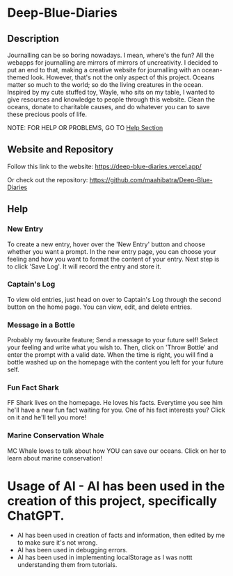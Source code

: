 # Deep-Blue-Diaries

## Description

Journalling can be so boring nowadays. I mean, where's the fun? All the webapps for journalling are mirrors of mirrors of uncreativity. I decided to put an end to that, making a creative website for journalling with an ocean-themed look.
However, that's not the only aspect of this project.
Oceans matter so much to the world; so do the living creatures in the ocean. Inspired by my cute stuffed toy, Wayle, who sits on my table, I wanted to give resources and knowledge to people through this website.
Clean the oceans, donate to charitable causes, and do whatever you can to save these precious pools of life.

NOTE: FOR HELP OR PROBLEMS, GO TO [Help Section](#help)

## Website and Repository

Follow this link to the website:
https://deep-blue-diaries.vercel.app/

Or check out the repository:
https://github.com/maahibatra/Deep-Blue-Diaries

## Help

### New Entry

To create a new entry, hover over the 'New Entry' button and choose whether you want a prompt.
In the new entry page, you can choose your feeling and how you want to format the content of your entry.
Next step is to click 'Save Log'. It will record the entry and store it.

### Captain's Log

To view old entries, just head on over to Captain's Log through the second button on the home page.
You can view, edit, and delete entries.

### Message in a Bottle

Probably my favourite feature; Send a message to your future self!
Select your feeling and write what you wish to.
Then, click on 'Throw Bottle' and enter the prompt with a valid date.
When the time is right, you will find a bottle washed up on the homepage with the content you left for your future self.

### Fun Fact Shark

FF Shark lives on the homepage. He loves his facts.
Everytime you see him he'll have a new fun fact waiting for you.
One of his fact interests you? Click on it and he'll tell you more!

### Marine Conservation Whale

MC Whale loves to talk about how YOU can save our oceans.
Click on her to learn about marine conservation!

# Usage of AI - AI has been used in the creation of this project, specifically ChatGPT.
- AI has been used in creation of facts and information, then edited by me to make sure it's not wrong.
- AI has been used in debugging errors.
- AI has been used in implementing localStorage as I was nottt understanding them from tutorials.
